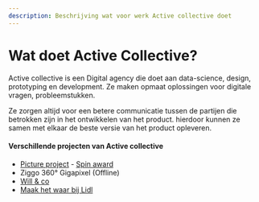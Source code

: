 ```yaml
---
description: Beschrijving wat voor werk Active collective doet
---
```


# Wat doet Active Collective?

Active collective is een Digital agency die doet aan data-science, design, prototyping en development. Ze maken opmaat oplossingen voor  digitale vragen, probleemstukken.

Ze zorgen altijd voor een betere communicatie tussen de partijen die betrokken zijn in het ontwikkelen van het product. hierdoor kunnen ze samen met elkaar de beste versie van het product opleveren. 



#### Verschillende projecten van Active collective

* [Picture project](https://www.activecollective.nl/project-picture/) - [Spin award](https://www.spinawards.nl/case/3692?category=19)
* Ziggo 360° Gigapixel \(Offline\)
* [Will & co](https://www.will-co.eu/nl/)
* [Maak het waar bij Lidl](https://www.maakhetwaarbijlidl.nl/)



